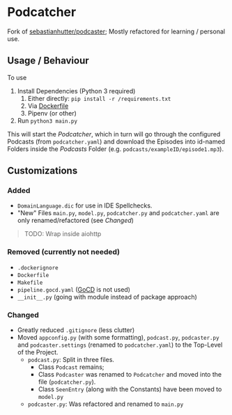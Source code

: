 # Podcatcher
Fork of [sebastianhutter/podcaster](https://github.com/sebastianhutter/podcaster); Mostly refactored for learning / personal use.

## Usage / Behaviour
To use
1. Install Dependencies (Python 3 required)
   1. Either directly: `pip install -r /requirements.txt`
   2. Via [Dockerfile](https://github.com/sebastianhutter/podcaster/blob/master/Dockerfile)
   3. Pipenv (or other)
2. Run `python3 main.py`

This will start the *Podcatcher*, which in turn will go through the configured Podcasts (from `podcatcher.yaml`) and download the Episodes into id-named Folders inside the *Podcasts* Folder (e.g. `podcasts/exampleID/episode1.mp3`).

## Customizations

### Added
- `DomainLanguage.dic` for use in IDE Spellchecks.
- "New" Files `main.py`, `model.py`, `podcatcher.py` and `podcatcher.yaml` are only renamed/refactored (see *Changed*)
> TODO: Wrap inside aiohttp

### Removed (currently not needed)
- `.dockerignore`
- `Dockerfile`
- `Makefile`
- `pipeline.gocd.yaml` ([GoCD](https://www.gocd.org) is not used)
- `__init__.py` (going with module instead of package approach)

### Changed
- Greatly reduced `.gitignore` (less clutter)
- Moved `appconfig.py` (with some formatting), `podcast.py`, `podcaster.py` and `podcaster.settings` (renamed to `podcatcher.yaml`) to the Top-Level of the Project.
  - `podcast.py`: Split in three files.
    - Class `Podcast` remains;
    - Class `Podcaster` was renamed to `Podcatcher` and moved into the file (`podcatcher.py`).
    - Class `SeenEntry` (along with the Constants) have been moved to `model.py`
  - `podcaster.py`: Was refactored and renamed to `main.py`

